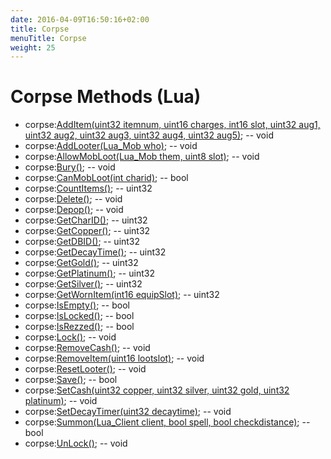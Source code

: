 ```yaml
---
date: 2016-04-09T16:50:16+02:00
title: Corpse
menuTitle: Corpse
weight: 25
---
```


# Corpse Methods \(Lua\)

- corpse:[AddItem(uint32 itemnum, uint16 charges, int16 slot, uint32 aug1, uint32 aug2, uint32 aug3, uint32 aug4, uint32 aug5)](additem); -- void
- corpse:[AddLooter(Lua_Mob who)](addlooter); -- void
- corpse:[AllowMobLoot(Lua_Mob them, uint8 slot)](allowmobloot); -- void
- corpse:[Bury()](bury); -- void
- corpse:[CanMobLoot(int charid)](canmobloot); -- bool
- corpse:[CountItems()](countitems); -- uint32
- corpse:[Delete()](delete); -- void
- corpse:[Depop()](depop); -- void
- corpse:[GetCharID()](getcharid); -- uint32
- corpse:[GetCopper()](getcopper); -- uint32
- corpse:[GetDBID()](getdbid); -- uint32
- corpse:[GetDecayTime()](getdecaytime); -- uint32
- corpse:[GetGold()](getgold); -- uint32
- corpse:[GetPlatinum()](getplatinum); -- uint32
- corpse:[GetSilver()](getsilver); -- uint32
- corpse:[GetWornItem(int16 equipSlot)](getwornitem); -- uint32
- corpse:[IsEmpty()](isempty); -- bool
- corpse:[IsLocked()](islocked); -- bool
- corpse:[IsRezzed()](isrezzed); -- bool
- corpse:[Lock()](lock); -- void
- corpse:[RemoveCash()](removecash); -- void
- corpse:[RemoveItem(uint16 lootslot)](removeitem); -- void
- corpse:[ResetLooter()](resetlooter); -- void
- corpse:[Save()](save); -- bool
- corpse:[SetCash(uint32 copper, uint32 silver, uint32 gold, uint32 platinum)](setcash); -- void
- corpse:[SetDecayTimer(uint32 decaytime)](setdecaytimer); -- void
- corpse:[Summon(Lua_Client client, bool spell, bool checkdistance)](summon); -- bool
- corpse:[UnLock()](unlock); -- void